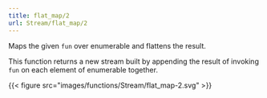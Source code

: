 ```yaml
---
title: flat_map/2
url: Stream/flat_map/2
---
```


Maps the given `fun` over enumerable and flattens the result.

This function returns a new stream built by appending the result of invoking `fun` on each element of enumerable together.

{{< figure src="images/functions/Stream/flat_map-2.svg" >}}
